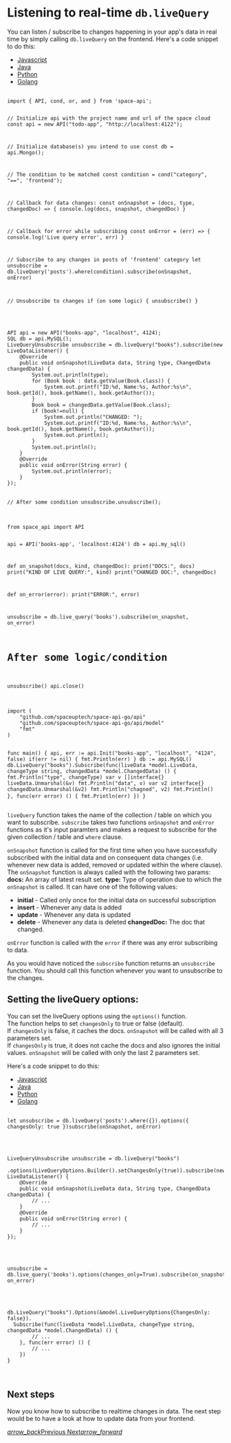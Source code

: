 # Listening to real-time `db.liveQuery`
You can listen / subscribe to changes happening in your app's data in real time by simply calling `db.liveQuery` on the frontend. Here's a code snippet to do this:

 <div class="row tabs-wrapper">
  <div class="col s12" style="padding:0">
    <ul class="tabs">
      <li class="tab col s2"><a class="active" href="#live-query-js">Javascript</a></li>
      <li class="tab col s2"><a href="#live-query-java">Java</a></li>
      <li class="tab col s2"><a href="#live-query-python">Python</a></li>
      <li class="tab col s2"><a href="#live-query-golang">Golang</a></li>
    </ul>
  </div>
  <div id="live-query-js" class="col s12" style="padding:0">
    <pre>
      <code>
import { API, cond, or, and } from 'space-api';

// Initialize api with the project name and url of the space cloud
const api = new API("todo-app", "http://localhost:4122");

// Initialize database(s) you intend to use
const db = api.Mongo();

// The condition to be matched
const condition = cond("category", "==", 'frontend');

// Callback for data changes:
const onSnapshot  = (docs, type, changedDoc) => {
   console.log(docs, snapshot, changedDoc)
}

// Callback for error while subscribing
const onError = (err) => {
   console.log('Live query error', err)
}

// Subscribe to any changes in posts of 'frontend' category
let unsubscribe = db.liveQuery('posts').where(condition).subscribe(onSnapshot, onError) 

// Unsubscribe to changes
if (on some logic) {
  unsubscribe()
}
      </code>
    </pre>
  </div>
  <div id="live-query-java" class="col s12" style="padding:0">
    <pre>
      <code class="java">
API api = new API("books-app", "localhost", 4124);
SQL db = api.MySQL();
LiveQueryUnsubscribe unsubscribe = db.liveQuery("books").subscribe(new LiveDataListener() {
    @Override
    public void onSnapshot(LiveData data, String type, ChangedData changedData) {
        System.out.println(type);
        for (Book book : data.getValue(Book.class)) {
            System.out.printf("ID:%d, Name:%s, Author:%s\n", book.getId(), book.getName(), book.getAuthor());
        }
        Book book = changedData.getValue(Book.class);
        if (book!=null) {
            System.out.println("CHANGED: ");
            System.out.printf("ID:%d, Name:%s, Author:%s\n", book.getId(), book.getName(), book.getAuthor());
            System.out.println();
        }
        System.out.println();
    }
    @Override
    public void onError(String error) {
        System.out.println(error);
    }
});

// After some condition
unsubscribe.unsubscribe();
      </code>
    </pre>
  </div>
 <div id="live-query-python" class="col s12" style="padding:0">
    <pre>
      <code class="python">
from space_api import API

api = API('books-app', 'localhost:4124')
db = api.my_sql()


def on_snapshot(docs, kind, changedDoc):
    print("DOCS:", docs)
    print("KIND OF LIVE QUERY:", kind)
    print("CHANGED DOC:", changedDoc)


def on_error(error):
    print("ERROR:", error)


unsubscribe = db.live_query('books').subscribe(on_snapshot, on_error)

# After some logic/condition
unsubscribe()
api.close()
      </code>
    </pre>
  </div>
  <div id="live-query-golang" class="col s12" style="padding:0">
    <pre>
      <code class="golang">
import (
	"github.com/spaceuptech/space-api-go/api"
	"github.com/spaceuptech/space-api-go/api/model"
	"fmt"
)

func main() {
	api, err := api.Init("books-app", "localhost", "4124", false)
	if(err != nil) {
		fmt.Println(err)
	}
	db := api.MySQL()
	db.LiveQuery("books").Subscribe(func(liveData *model.LiveData, changeType string, changedData *model.ChangedData) () {
		fmt.Println("type", changeType)
		var v []interface{}
		liveData.Unmarshal(&v)
		fmt.Println("data", v)
		var v2 interface{}
		changedData.Unmarshal(&v2)
		fmt.Println("chagned", v2)
		fmt.Println()
	}, func(err error) () {
		fmt.Println(err)
	})
}
      </code>
    </pre>
  </div>
</div>

`liveQuery` function takes the name of the collection / table on which you want to subscribe. `subscribe` takes two functions `onSnapshot` and `onError` functions as it's input paramters and makes a request to subscribe for the given collection / table and `where` clause. 

`onSnapshot` function is called for the first time when you have successfully subscribed with the initial data and on consequent data changes (i.e. whenever new data is added, removed or updated within the where clause). The `onSnapshot` function is always called with the following two params: 
**docs:** An array of latest result set.
**type:** Type of operation due to which the `onSnapshot` is called. It can have one of the following values:
- **initial** - Called only once for the initial data on successful subscription
- **insert** - Whenever any data is added
- **update** - Whenever any data is updated
- **delete** - Whenever any data is deleted
**changedDoc:** The doc that changed.

`onError` function is called with the `error` if there was any error subscribing to data.

As you would have noticed the `subscribe` function returns an `unsubscribe` function. You should call this function whenever you want to unsubscribe to the changes.

## Setting the liveQuery options:
You can set the liveQuery options using the `options()` function.  
The function helps to set `changesOnly` to true or false (default).  
If `changesOnly` is false, it caches the docs. `onSnapshot` will be called with all 3 parameters set.  
If `changesOnly` is true, it does not cache the docs and also ignores the initial values. `onSnapshot` will be called with only the last 2 parameters set.  

Here's a code snippet to do this:

 <div class="row tabs-wrapper">
  <div class="col s12" style="padding:0">
    <ul class="tabs">
      <li class="tab col s2"><a class="active" href="#live-query-options-js">Javascript</a></li>
      <li class="tab col s2"><a href="#live-query-options-java">Java</a></li>
      <li class="tab col s2"><a href="#live-query-options-python">Python</a></li>
      <li class="tab col s2"><a href="#live-query-options-golang">Golang</a></li>
    </ul>
  </div>
  <div id="live-query-options-js" class="col s12" style="padding:0">
    <pre>
      <code>
let unsubscribe = db.liveQuery('posts').where({}).options({ changesOnly: true })subscribe(onSnapshot, onError) 
      </code>
    </pre>
  </div>
  <div id="live-query-options-java" class="col s12" style="padding:0">
    <pre>
      <code class="java">
LiveQueryUnsubscribe unsubscribe = db.liveQuery("books")
    .options(LiveQueryOptions.Builder().setChangesOnly(true)).subscribe(new LiveDataListener() {
    @Override
    public void onSnapshot(LiveData data, String type, ChangedData changedData) {
        // ...
    }
    @Override
    public void onError(String error) {
        // ...
    }
});
      </code>
    </pre>
  </div>
 <div id="live-query-options-python" class="col s12" style="padding:0">
    <pre>
      <code class="python">
unsubscribe = db.live_query('books').options(changes_only=True).subscribe(on_snapshot, on_error)
      </code>
    </pre>
  </div>
  <div id="live-query-options-golang" class="col s12" style="padding:0">
    <pre>
      <code class="golang">
db.LiveQuery("books").Options(&model.LiveQueryOptions{ChangesOnly: false}).
  Subscribe(func(liveData *model.LiveData, changeType string, changedData *model.ChangedData) () {
		// ...
	}, func(err error) () {
		// ...
	})
}
      </code>
    </pre>
  </div>
</div>


## Next steps

Now you know how to subscribe to realtime changes in data. The next step would be to have a look at how to update data from your frontend.

<div class="btns-wrapper">
  <a href="/docs/realtime/overview" class="waves-effect waves-light btn primary-btn-border btn-small">
    <i class="material-icons btn-with-icon">arrow_back</i>Previous
  </a>
  <a href="/docs/database/update" class="waves-effect waves-light btn primary-btn-fill btn-small">
    Next<i class="material-icons btn-with-icon">arrow_forward</i>
  </a>
</div>
